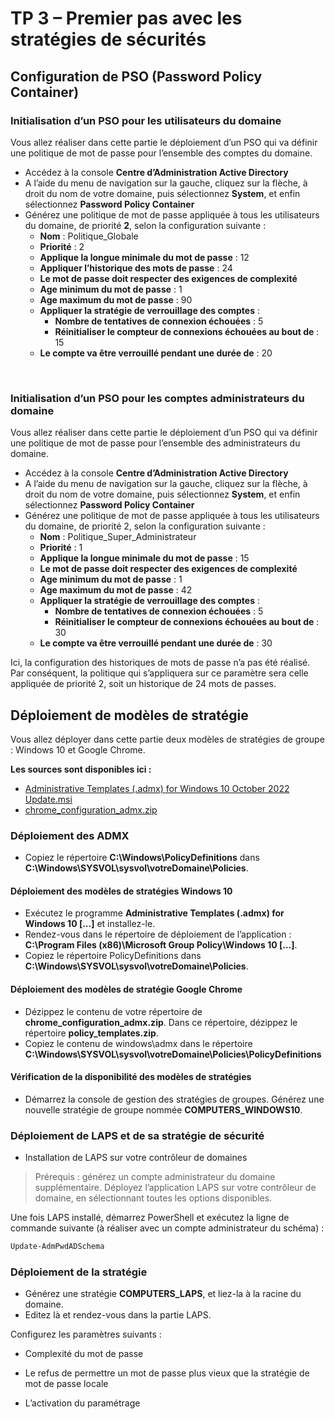 # TP 3 – Premier pas avec les stratégies de sécurités

## Configuration de PSO (Password Policy Container)

### Initialisation d’un PSO pour les utilisateurs du domaine

Vous allez réaliser dans cette partie le déploiement d’un PSO qui va définir une politique de mot de passe pour l’ensemble des comptes du domaine.

-	Accédez à la console **Centre d’Administration Active Directory**
  -	A l’aide du menu de navigation sur la gauche, cliquez sur la flèche, à droit du nom de votre domaine, puis sélectionnez **System**, et enfin sélectionnez **Password Policy Container**
  -	Générez une politique de mot de passe appliquée à tous les utilisateurs du domaine, de priorité **2**, selon la configuration suivante :
    *	**Nom** : Politique_Globale
    *	**Priorité** : 2
    *	**Applique la longue minimale du mot de passe** : 12
    *	**Appliquer l’historique des mots de passe** : 24
    *	**Le mot de passe doit respecter des exigences de complexité**
    *	**Age minimum du mot de passe** : 1
    *	**Age maximum du mot de passe** : 90
    *	**Appliquer la stratégie de verrouillage des comptes** :
        *	**Nombre de tentatives de connexion échouées** : 5
        *	**Réinitialiser le compteur de connexions échouées au bout de** : 15
    * **Le compte va être verrouillé pendant une durée de** : 20
 
 
### Initialisation d’un PSO pour les comptes administrateurs du domaine

Vous allez réaliser dans cette partie le déploiement d’un PSO qui va définir une politique de mot de passe pour l’ensemble des administrateurs du domaine.

-	Accédez à la console **Centre d’Administration Active Directory**
-	A l’aide du menu de navigation sur la gauche, cliquez sur la flèche, à droit du nom de votre domaine, puis sélectionnez **System**, et enfin sélectionnez **Password Policy Container**
-	Générez une politique de mot de passe appliquée à tous les utilisateurs du domaine, de priorité 2, selon la configuration suivante :
    *	**Nom** : Politique_Super_Administrateur
    *	**Priorité** : 1
    *	**Applique la longue minimale du mot de passe** : 15
    *	**Le mot de passe doit respecter des exigences de complexité**
    *	**Age minimum du mot de passe** : 1
    *	**Age maximum du mot de passe** : 42
    *	**Appliquer la stratégie de verrouillage des comptes** :
        * **Nombre de tentatives de connexion échouées** : 5
        * **Réinitialiser le compteur de connexions échouées au bout de** : 30
    * **Le compte va être verrouillé pendant une durée de** : 30
  
Ici, la configuration des historiques de mots de passe n’a pas été réalisé. Par conséquent, la politique qui s’appliquera sur ce paramètre sera celle appliquée de priorité 2, soit un historique de 24 mots de passes.



## Déploiement de modèles de stratégie

Vous allez déployer dans cette partie deux modèles de stratégies de groupe : Windows 10 et Google Chrome.

**Les sources sont disponibles ici :**
- [Administrative Templates (.admx) for Windows 10 October 2022 Update.msi](https://github.com/gerardlemetayerc/activedirectory-course/blob/d2bf46af7b63dafad53421fc6b977b68688af48c/sources/admx/Administrative%20Templates%20(.admx)%20for%20Windows%2010%20October%202022%20Update.msi)
- [chrome_configuration_admx.zip]([/sources/admx/chrome_configuration_admx.zip](https://github.com/gerardlemetayerc/activedirectory-course/blob/c4cae65334ae9e3b48ac46564c0d851d157353d5/sources/admx/chrome_configuration_admx.zip))

### Déploiement des ADMX

- Copiez le répertoire **C:\Windows\PolicyDefinitions** dans **C:\Windows\SYSVOL\sysvol\votreDomaine\Policies**.

#### Déploiement des modèles de stratégies Windows 10

- Exécutez le programme **Administrative Templates (.admx) for Windows 10 [...]** et installez-le.
- Rendez-vous dans le répertoire de déploiement de l’application : **C:\Program Files (x86)\Microsoft Group Policy\Windows 10 [...]**.
- Copiez le répertoire PolicyDefinitions dans **C:\Windows\SYSVOL\sysvol\votreDomaine\Policies**.

#### Déploiement des modèles de stratégie Google Chrome

- Dézippez le contenu de votre répertoire de **chrome_configuration_admx.zip**. Dans ce répertoire, dézippez le répertoire **policy_templates.zip**.
- Copiez le contenu de windows\admx dans le répertoire **C:\Windows\SYSVOL\sysvol\votreDomaine\Policies\PolicyDefinitions**

#### Vérification de la disponibilité des modèles de stratégies
- Démarrez la console de gestion des stratégies de groupes. Générez une nouvelle stratégie de groupe nommée **COMPUTERS_WINDOWS10**.
 
### Déploiement de LAPS et de sa stratégie de sécurité

- Installation de LAPS sur votre contrôleur de domaines
> Prérequis : générez un compte administrateur du domaine supplémentaire.
Déployez l’application LAPS sur votre contrôleur de domaine, en sélectionnant toutes les options disponibles.
 

Une fois LAPS installé, démarrez PowerShell et exécutez la ligne de commande suivante (à réaliser avec un compte administrateur du schéma) :

```powershell
Update-AdmPwdADSchema
```
### Déploiement de la stratégie

- Générez une stratégie **COMPUTERS_LAPS**, et liez-la à la racine du domaine.
- Editez là et rendez-vous dans la partie LAPS.
 

Configurez les paramètres suivants :
-	Complexité du mot de passe
 
-	Le refus de permettre un mot de passe plus vieux que la stratégie de mot de passe locale
-	L’activation du paramétrage
 

